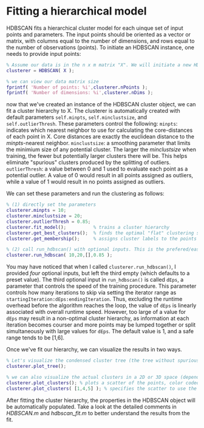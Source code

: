 # Fitting a hierarchical model

HDBSCAN fits a hierarchical cluster model for each uinque set of input points and parameters. The input points should be oriented as a vector or matrix, with columns equal to the number of dimensions, and rows equal to the number of observations (points). To initiate an HDBSCAN instance, one needs to provide input points:

``` matlab
% Assume our data is in the n x m matrix "X". We will initiate a new HDBSCAN instance
clusterer = HDBSCAN( X ); 

% we can view our data matrix size
fprintf( 'Number of points: %i',clusterer.nPoints );
fprintf( 'Number of dimensions: %i',clusterer.nDims );
```

now that we've created an instance of the HDBSCAN cluster object, we can fit a cluster hierarchy to X. The clusterer is automatically created with default parameters `self.minpts`, `self.minclustsize`, and `self.outlierThresh`. These parameters control the following:
`minpts`: indicates which nearest neighbor to use for calculating the core-distances of each point in X. Core distances are exactly the euclidean distance to the *minpts*-nearest neighbor. 
`minclustsize`: a smoothing parameter that limits the minimium size of any potential cluster. The larger the *minclustsize* when training, the fewer but potentially larger clusters there will be. This helps eliminate "spurious" clusters produced by the splitting of outliers. 
`outlierThresh`: a value between 0 and 1 used to evaluate each point as a potential outlier. A value of 0 would result in all points assigned as outliers, while a value of 1 would result in no points assigned as outliers. 

We can set these parameters and run the clustering as follows:
``` matlab
% (1) directly set the parameters
clusterer.minpts = 10;
clusterer.minclustsize = 20;
clusterer.outlierThresh = 0.85;
clusterer.fit_model(); 			% trains a cluster hierarchy
clusterer.get_best_clusters(); 	% finds the optimal "flat" clustering scheme
clusterer.get_membership();		% assigns cluster labels to the points in X

% (2) call run_hdbscan() with optional inputs. This is the prefered/easier method
clusterer.run_hdbscan( 10,20,[],0.85 ); 
```

You may have noticed that when I called `clusterer.run_hdbscan()`, I provided *four* optional inputs, but left the third empty (which defaults to a preset value). The third optional input in `run_hdbscan()` is called `dEps`, a parameter that controls the speed of the training procedure. This parameter controls how many iterations to skip via setting the iterator range as `startingIteration:dEps:endingIteration`. Thus, excluding the runtime overhead before the algorithm reaches the loop, the value of `dEps` is linearly associated with overall runtime speed. However, too large of a value for `dEps` may result in a non-optimal cluster hierarchy, as information at each iteration becomes courser and more points may be lumped together or split simultaneously with large values for `dEps`. The default value is 1, and a safe range tends to be [1,6].

Once we've fit our hierarchy, we can visualize the results in two ways.
``` matlab
% Let's visualize the condensed cluster tree (the tree without spurious clusters)
clusterer.plot_tree();

% we can also visualize the actual clusters in a 2D or 3D space (depending on self.nDims)
clusterer.plot_clusters(); % plots a scatter of the points, color coded by the associated labels
clusterer.plot_clusters( [1,4,5] ); % specifies the scatter to use the 1st, 4th, and 5th columns of X
```

After fitting the cluster hierarchy, the properties in the HDBSCAN object will be automatically populated. Take a look at the detailed comments in *HDBSCAN.m* and *hdbscan_fit.m* to better understand the results from the fit. 